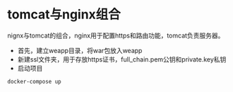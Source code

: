 # tomcat与nginx组合
nignx与tomcat的组合，nginx用于配置https和路由功能，tomcat负责服务器。
+ 首先，建立weapp目录，将war包放入weapp
+ 新建ssl文件夹，用于存放https证书，full_chain.pem公钥和private.key私钥
+ 启动项目
```
docker-compose up
```